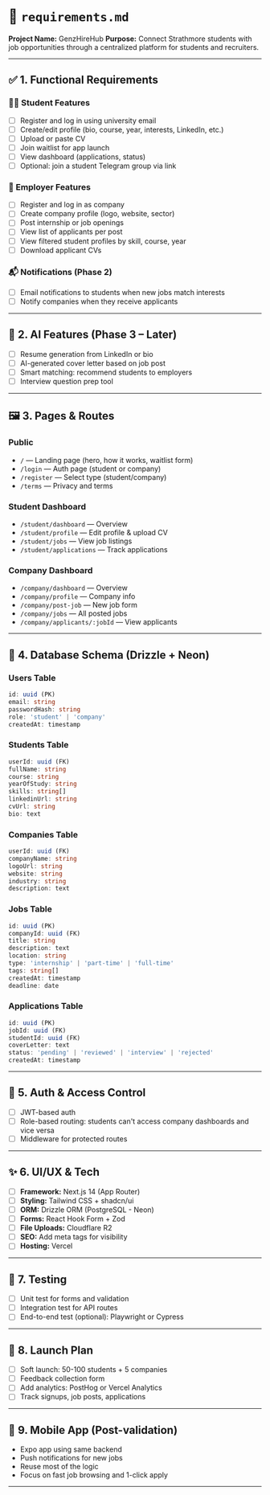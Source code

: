 
# 📄 `requirements.md`

**Project Name:** GenzHireHub
**Purpose:** Connect Strathmore students with job opportunities through a centralized platform for students and recruiters.

---

## ✅ 1. Functional Requirements

### 👩‍🎓 Student Features

* [ ] Register and log in using university email
* [ ] Create/edit profile (bio, course, year, interests, LinkedIn, etc.)
* [ ] Upload or paste CV
* [ ] Join waitlist for app launch
* [ ] View dashboard (applications, status)
* [ ] Optional: join a student Telegram group via link

### 🏢 Employer Features

* [ ] Register and log in as company
* [ ] Create company profile (logo, website, sector)
* [ ] Post internship or job openings
* [ ] View list of applicants per post
* [ ] View filtered student profiles by skill, course, year
* [ ] Download applicant CVs

### 📬 Notifications (Phase 2)

* [ ] Email notifications to students when new jobs match interests
* [ ] Notify companies when they receive applicants

---

## 🧠 2. AI Features (Phase 3 – Later)

* [ ] Resume generation from LinkedIn or bio
* [ ] AI-generated cover letter based on job post
* [ ] Smart matching: recommend students to employers
* [ ] Interview question prep tool

---

## 🖼️ 3. Pages & Routes

### Public

* `/` — Landing page (hero, how it works, waitlist form)
* `/login` — Auth page (student or company)
* `/register` — Select type (student/company)
* `/terms` — Privacy and terms

### Student Dashboard

* `/student/dashboard` — Overview
* `/student/profile` — Edit profile & upload CV
* `/student/jobs` — View job listings
* `/student/applications` — Track applications

### Company Dashboard

* `/company/dashboard` — Overview
* `/company/profile` — Company info
* `/company/post-job` — New job form
* `/company/jobs` — All posted jobs
* `/company/applicants/:jobId` — View applicants

---

## 🧱 4. Database Schema (Drizzle + Neon)

### Users Table

```ts
id: uuid (PK)  
email: string  
passwordHash: string  
role: 'student' | 'company'  
createdAt: timestamp
```

### Students Table

```ts
userId: uuid (FK)  
fullName: string  
course: string  
yearOfStudy: string  
skills: string[]  
linkedinUrl: string  
cvUrl: string  
bio: text
```

### Companies Table

```ts
userId: uuid (FK)  
companyName: string  
logoUrl: string  
website: string  
industry: string  
description: text
```

### Jobs Table

```ts
id: uuid (PK)  
companyId: uuid (FK)  
title: string  
description: text  
location: string  
type: 'internship' | 'part-time' | 'full-time'  
tags: string[]  
createdAt: timestamp  
deadline: date
```

### Applications Table

```ts
id: uuid (PK)  
jobId: uuid (FK)  
studentId: uuid (FK)  
coverLetter: text  
status: 'pending' | 'reviewed' | 'interview' | 'rejected'  
createdAt: timestamp
```

---

## 🔐 5. Auth & Access Control

* [ ] JWT-based auth 
* [ ] Role-based routing: students can't access company dashboards and vice versa
* [ ] Middleware for protected routes

---

## ✨ 6. UI/UX & Tech

* [ ] **Framework:** Next.js 14 (App Router)
* [ ] **Styling:** Tailwind CSS + shadcn/ui
* [ ] **ORM:** Drizzle ORM (PostgreSQL - Neon)
* [ ] **Forms:** React Hook Form + Zod
* [ ] **File Uploads:** Cloudflare R2
* [ ] **SEO:** Add meta tags for visibility
* [ ] **Hosting:** Vercel

---

## 🧪 7. Testing

* [ ] Unit test for forms and validation
* [ ] Integration test for API routes
* [ ] End-to-end test (optional): Playwright or Cypress

---

## 🚀 8. Launch Plan

* [ ] Soft launch: 50-100 students + 5 companies
* [ ] Feedback collection form
* [ ] Add analytics: PostHog or Vercel Analytics
* [ ] Track signups, job posts, applications

---

## 📱 9. Mobile App (Post-validation)

* Expo app using same backend
* Push notifications for new jobs
* Reuse most of the logic
* Focus on fast job browsing and 1-click apply

---
